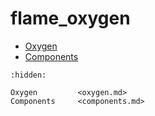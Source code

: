 # flame_oxygen

- [Oxygen](oxygen.md)
- [Components](components.md)

```{toctree}
:hidden:

Oxygen         <oxygen.md>
Components     <components.md>
```